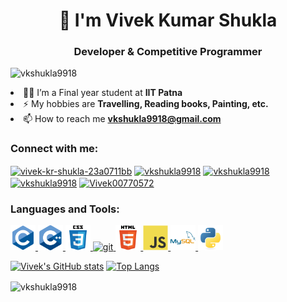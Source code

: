 <h1 align="center">👋 I'm Vivek Kumar Shukla</h1>
<h3 align="center">Developer & Competitive Programmer</h3>
<p align="left"> <img src="https://komarev.com/ghpvc/?username=vkshukla9918&label=Profile%20views&color=0e75b6&style=flat" alt="vkshukla9918" /> </

- 👨‍💻 I’m a Final year student at **IIT Patna**
- ⚡ My hobbies are **Travelling, Reading books, Painting, etc.**
- 📫 How to reach me **vkshukla9918@gmail.com**

<h3 align="left">Connect with me:</h3>
<p align="left">
<a href="https://linkedin.com/in/vivek-kr-shukla-23a0711bb" target="blank"><img align="center" src="https://raw.githubusercontent.com/rahuldkjain/github-profile-readme-generator/master/src/images/icons/Social/linked-in-alt.svg" alt="vivek-kr-shukla-23a0711bb" height="30" width="40" /></a>
<a href="https://www.hackerrank.com/vkshukla9918" target="blank"><img align="center" src="https://raw.githubusercontent.com/rahuldkjain/github-profile-readme-generator/master/src/images/icons/Social/hackerrank.svg" alt="vkshukla9918" height="30" width="40" /></a>
<a href="https://www.hackerearth.com/@vkshukla9918" target="blank"><img align="center" src="https://raw.githubusercontent.com/rahuldkjain/github-profile-readme-generator/master/src/images/icons/Social/hackerearth.svg" alt="vkshukla9918" height="30" width="40" /></a>
<a href="https://www.codechef.com/users/vkshukla9918" target="blank"><img align="center" src="https://cdn.jsdelivr.net/npm/simple-icons@3.1.0/icons/codechef.svg" alt="vkshukla9918" height="30" width="40" /></a>
<a href="https://twitter.com/Vivek00770572" target="blank"><img align="center" src="https://raw.githubusercontent.com/rahuldkjain/github-profile-readme-generator/master/src/images/icons/Social/twitter.svg" alt="Vivek00770572" height="30" width="40" /></a>
</p>

<h3 align="left">Languages and Tools:</h3>
<p align="left">
<a href="https://www.cprogramming.com/" target="_blank" rel="noreferrer"> <img src="https://raw.githubusercontent.com/devicons/devicon/master/icons/c/c-original.svg" alt="c" width="40" height="40"/> </a> 
<a href="https://www.w3schools.com/cpp/" target="_blank" rel="noreferrer"> <img src="https://raw.githubusercontent.com/devicons/devicon/master/icons/cplusplus/cplusplus-original.svg" alt="cplusplus" width="40" height="40"/> </a> 
<a href="https://www.w3schools.com/css/" target="_blank" rel="noreferrer"> <img src="https://raw.githubusercontent.com/devicons/devicon/master/icons/css3/css3-original-wordmark.svg" alt="css3" width="40" height="40"/> </a> 
<a href="https://git-scm.com/" target="_blank" rel="noreferrer"> <img src="https://www.vectorlogo.zone/logos/git-scm/git-scm-icon.svg" alt="git" width="40" height="40"/> </a> 
<a href="https://www.w3.org/html/" target="_blank" rel="noreferrer"> <img src="https://raw.githubusercontent.com/devicons/devicon/master/icons/html5/html5-original-wordmark.svg" alt="html5" width="40" height="40"/> </a> 
<a href="https://developer.mozilla.org/en-US/docs/Web/JavaScript" target="_blank" rel="noreferrer"> <img src="https://raw.githubusercontent.com/devicons/devicon/master/icons/javascript/javascript-original.svg" alt="javascript" width="40" height="40"/> </a> 
<a href="https://www.mysql.com/" target="_blank" rel="noreferrer"> <img src="https://raw.githubusercontent.com/devicons/devicon/master/icons/mysql/mysql-original-wordmark.svg" alt="mysql" width="40" height="40"/> </a> 
<a href="https://www.python.org" target="_blank" rel="noreferrer"> <img src="https://raw.githubusercontent.com/devicons/devicon/master/icons/python/python-original.svg" alt="python" width="40" height="40"/> </a> 

[![Vivek's GitHub stats](https://github-readme-stats.vercel.app/api?username=vkshukla9918&count_private=true&show_icons=true&theme=radical)](https://github.com/vkshukla9918/github-readme-stats)        [![Top Langs](https://github-readme-stats-eight-theta.vercel.app/api/top-langs/?username=vkshukla9918&layout=compact&langs_count=8&theme=react)](https://github.com/vkshukla9918/)

<p><img align="center" src="https://github-readme-streak-stats.herokuapp.com/?user=vkshukla9918&" alt="vkshukla9918" /></p>
